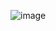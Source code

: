 ![image](https://github.com/Rahul-chaurasiya/Leetcode-Practice-Problem/assets/77222540/0d10a5d2-1e27-4f7c-a126-bcc09a9deb94)
